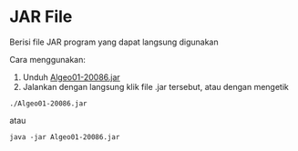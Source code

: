 # JAR File
Berisi file JAR program yang dapat langsung digunakan

Cara menggunakan:
1. Unduh [Algeo01-20086.jar](https://github.com/dawetmaster/Algeo01-20086/raw/main/jar/Algeo01-20086.jar)
2. Jalankan dengan langsung klik file .jar tersebut, atau dengan mengetik
```
./Algeo01-20086.jar
```
atau
```
java -jar Algeo01-20086.jar
```
